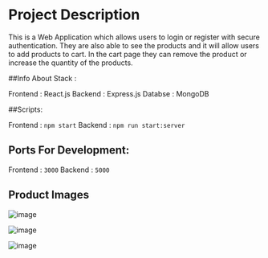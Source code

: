 # Project Description

This is a Web Application which allows users to login or register with secure authentication. They are also able to see the products and it will allow users to add products to cart. In the cart page they can remove the product or increase the quantity of the products.

##Info About Stack :

Frontend : React.js
Backend : Express.js
Databse : MongoDB


##Scripts:

Frontend : `npm start`
Backend : `npm run start:server`

## Ports For Development:

Frontend : `3000`
Backend : `5000`

## Product Images

![image](https://user-images.githubusercontent.com/80819203/212374354-e4462e2e-2d78-4821-937b-5bc4113a384a.png)

![image](https://user-images.githubusercontent.com/80819203/212374476-71a709f8-e439-4ee8-858c-f773349ad467.png)

![image](https://user-images.githubusercontent.com/80819203/212374553-0e318b11-bb7a-4d47-b6d5-7ff18beb9944.png)
